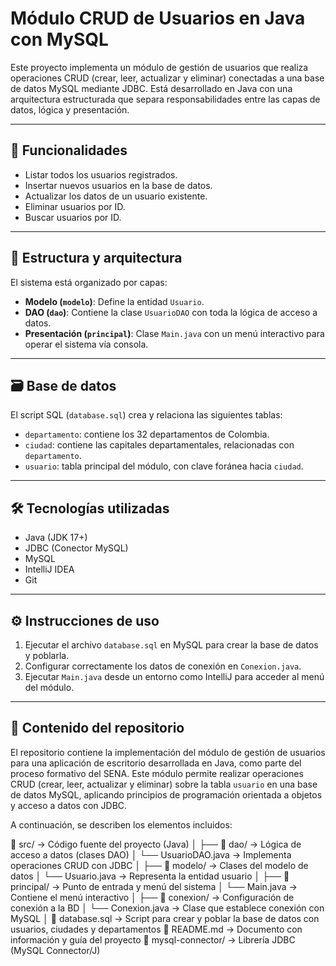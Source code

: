 # Módulo CRUD de Usuarios en Java con MySQL

Este proyecto implementa un módulo de gestión de usuarios que realiza operaciones CRUD (crear, leer, actualizar y eliminar) conectadas a una base de datos MySQL mediante JDBC. Está desarrollado en Java con una arquitectura estructurada que separa responsabilidades entre las capas de datos, lógica y presentación.

---

## 🚀 Funcionalidades

- Listar todos los usuarios registrados.
- Insertar nuevos usuarios en la base de datos.
- Actualizar los datos de un usuario existente.
- Eliminar usuarios por ID.
- Buscar usuarios por ID.

---

## 🧱 Estructura y arquitectura

El sistema está organizado por capas:

- **Modelo (`modelo`)**: Define la entidad `Usuario`.
- **DAO (`dao`)**: Contiene la clase `UsuarioDAO` con toda la lógica de acceso a datos.
- **Presentación (`principal`)**: Clase `Main.java` con un menú interactivo para operar el sistema vía consola.

---

## 🗃️ Base de datos

El script SQL (`database.sql`) crea y relaciona las siguientes tablas:

- `departamento`: contiene los 32 departamentos de Colombia.
- `ciudad`: contiene las capitales departamentales, relacionadas con `departamento`.
- `usuario`: tabla principal del módulo, con clave foránea hacia `ciudad`.

---

## 🛠 Tecnologías utilizadas

- Java (JDK 17+)
- JDBC (Conector MySQL)
- MySQL
- IntelliJ IDEA
- Git

---

## ⚙️ Instrucciones de uso

1. Ejecutar el archivo `database.sql` en MySQL para crear la base de datos y poblarla.
2. Configurar correctamente los datos de conexión en `Conexion.java`.
3. Ejecutar `Main.java` desde un entorno como IntelliJ para acceder al menú del módulo.

---

## 📂 Contenido del repositorio

El repositorio contiene la implementación del módulo de gestión de usuarios para una aplicación de escritorio desarrollada en Java, como parte del proceso formativo del SENA. Este módulo permite realizar operaciones CRUD (crear, leer, actualizar y eliminar) sobre la tabla `usuario` en una base de datos MySQL, aplicando principios de programación orientada a objetos y acceso a datos con JDBC.

A continuación, se describen los elementos incluidos:

📁 src/ → Código fuente del proyecto (Java)
│
├── 📁 dao/ → Lógica de acceso a datos (clases DAO)
│ └── UsuarioDAO.java → Implementa operaciones CRUD con JDBC
│
├── 📁 modelo/ → Clases del modelo de datos
│ └── Usuario.java → Representa la entidad usuario
│
├── 📁 principal/ → Punto de entrada y menú del sistema
│ └── Main.java → Contiene el menú interactivo
│
├── 📁 conexion/ → Configuración de conexión a la BD
│ └── Conexion.java → Clase que establece conexión con MySQL
│
📄 database.sql → Script para crear y poblar la base de datos con usuarios, ciudades y departamentos
📄 README.md → Documento con información y guía del proyecto
📁 mysql-connector/ → Librería JDBC (MySQL Connector/J)

